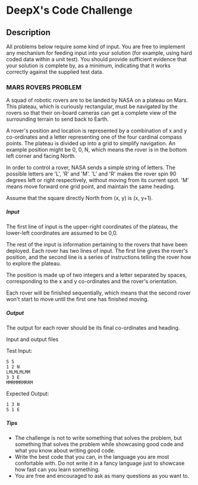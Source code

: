 # DeepX's Code Challenge

## Description

All problems below require some kind of input. You are free to implement
any mechanism for feeding input into your solution (for example, using
hard coded data within a unit test).  You should provide sufficient
evidence that your solution is complete by, as a minimum, indicating
that it works correctly against the supplied test data.

### MARS ROVERS PROBLEM

A squad of robotic rovers are to be landed by NASA on a plateau on Mars.
This plateau, which is curiously rectangular, must be navigated by the
rovers so that their on-board cameras can get a complete view of the
surrounding terrain to send back to Earth.

A rover's position and location is represented by a combination of x and
y co-ordinates and a letter representing one of the four cardinal
compass points. The plateau is divided up into a grid to simplify
navigation. An example position might be 0, 0, N, which means the rover
is in the bottom left corner and facing North.

In order to control a rover, NASA sends a simple string of letters. The
possible letters are 'L', 'R' and 'M'. 'L' and 'R' makes the rover spin
90 degrees left or right respectively, without moving from its current
spot.  'M' means move forward one grid point, and maintain the same
heading.

Assume that the square directly North from (x, y) is (x, y+1).

##### Input

The first line of input is the upper-right coordinates of the plateau,
the lower-left coordinates are assumed to be 0,0.

The rest of the input is information pertaining to the rovers that have
been deployed. Each rover has two lines of input. The first line gives
the rover's position, and the second line is a series of instructions
telling the rover how to explore the plateau.

The position is made up of two integers and a letter separated by
spaces, corresponding to the x and y co-ordinates and the rover's
orientation.


Each rover will be finished sequentially, which means that the second
rover won't start to move until the first one has finished moving.

##### Output

The output for each rover should be its final co-ordinates and heading.

Input and output files

Test Input:
```
5 5
1 2 N
LMLMLMLMM
3 3 E
MMRMMRMRRM
```
Expected Output:
```
1 3 N
5 1 E
```
##### Tips

- The challenge is not to write something that solves the problem, but something that solves the problem while showcasing good code and what you know about writing good code.
- Write the best code that you can, in the language you are most confortable with. Do not write it in a fancy language just to showcase how fast can you learn something.
- You are free and encouraged to ask as many questions as you want to.

